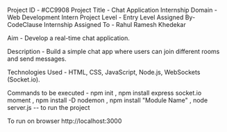 Project ID - #CC9908
Project Title - Chat Application
Internship Domain - Web Development Intern
Project Level - Entry Level
Assigned By- CodeClause Internship
Assigned To - Rahul Ramesh Khedekar

Aim - Develop a real-time chat application.

Description - Build a simple chat app where users can join different rooms and send messages.

Technologies Used - HTML, CSS, JavaScript, Node.js, WebSockets (Socket.io).

Commands to be executed -
npm init ,
npm install express socket.io moment ,
npm install -D nodemon ,
npm install "Module Name" ,
node server.js -- to run the project

To run on browser 
http://localhost:3000

